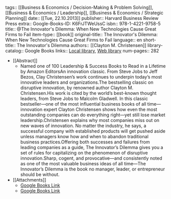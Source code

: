 tags:: [[Business & Economics / Decision-Making & Problem Solving]], [[Business & Economics / Leadership]], [[Business & Economics / Strategic Planning]]
date:: [[Tue, 22.10.2013]]
publisher:: Harvard Business Review Press
extra:: Google-Books-ID: K6FrJTWeUssC
isbn:: 978-1-4221-9758-5
title:: @The Innovator's Dilemma: When New Technologies Cause Great Firms to Fail
item-type:: [[book]]
original-title:: The Innovator's Dilemma: When New Technologies Cause Great Firms to Fail
language:: en
short-title:: The Innovator's Dilemma
authors:: [[Clayton M. Christensen]]
library-catalog:: Google Books
links:: [Local library](zotero://select/library/items/8ZZ4IQLY), [Web library](https://www.zotero.org/users/6520516/items/8ZZ4IQLY)
num-pages:: 282

- [[Abstract]]
	- Named one of 100 Leadership & Success Books to Read in a Lifetime by Amazon EditorsAn innovation classic. From Steve Jobs to Jeff Bezos, Clay Christensen’s work continues to underpin today’s most innovative leaders and organizations.The bestselling classic on disruptive innovation, by renowned author Clayton M. Christensen.His work is cited by the world’s best-known thought leaders, from Steve Jobs to Malcolm Gladwell. In this classic bestseller—one of the most influential business books of all time—innovation expert Clayton Christensen shows how even the most outstanding companies can do everything right—yet still lose market leadership.Christensen explains why most companies miss out on new waves of innovation. No matter the industry, he says, a successful company with established products will get pushed aside unless managers know how and when to abandon traditional business practices.Offering both successes and failures from leading companies as a guide, The Innovator’s Dilemma gives you a set of rules for capitalizing on the phenomenon of disruptive innovation.Sharp, cogent, and provocative—and consistently noted as one of the most valuable business ideas of all time—The Innovator’s Dilemma is the book no manager, leader, or entrepreneur should be without.
- [[Attachments]]
	- [Google Books Link](https://books.google.ae/books?id=K6FrJTWeUssC)
	- [Google Books Link](https://books.google.ru/books?id=K6FrJTWeUssC)